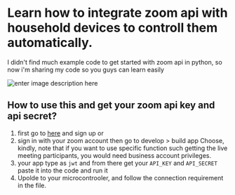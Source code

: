 # Learn how to integrate zoom api with household devices to controll them automatically. 

I didn't find much example code to get started with zoom api in python, so now i'm sharing my code so you guys can learn easily

![enter image description here](https://i.imgflip.com/3bp4vk.jpg)

## How to use this and get your zoom api key and api secret?

 1. first go to [here](https://marketplace.zoom.us/)  and sign up or
 2. sign in with your zoom account then go to develop > build app Choose, kindly, note that if you want to use specific function such getting the live meeting participants, you would need business account privileges.
 3. your app type as `jwt` and from there get your `API_KEY` and `API_SECRET` paste it into the code and run it
 4. Upolde to your microcontrooler, and follow the connection requirement in the file.

